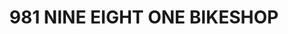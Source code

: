 ---
title: "981 NINE EIGHT ONE BIKESHOP"
url: /locarno/981-nine-eight-one-bikeshop/
shop: Fahrrad
---